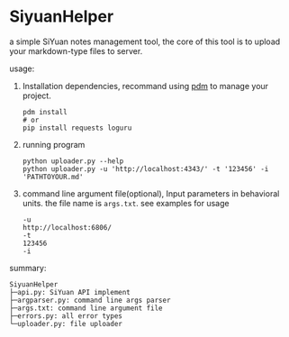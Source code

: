 # SiyuanHelper

a simple SiYuan notes management tool, the core of this tool is to upload your markdown-type files to server.


usage:
1. Installation dependencies, recommand using [pdm](https://github.com/pdm-project/pdm) to manage your project.
    ```shell
    pdm install
    # or
    pip install requests loguru
    ```
2. running program
    ```shell
    python uploader.py --help
    python uploader.py -u 'http://localhost:4343/' -t '123456' -i 'PATHTOYOUR.md'
    ```
3. command line argument file(optional), Input parameters in behavioral units. the file name is `args.txt`. see examples for usage
    ```
    -u
    http://localhost:6806/
    -t
    123456
    -i
    ```


summary:
```
SiyuanHelper
├─api.py: SiYuan API implement
├─argparser.py: command line args parser
├─args.txt: command line argument file
├─errors.py: all error types
└─uploader.py: file uploader
```